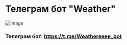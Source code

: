 # Телеграм бот "Weather"
![image](https://github.com/KaterinaKozub/Weather/assets/102020069/787810a5-5123-4d11-b541-b3b5e1e27a68)


### Телеграм бот: https://t.me/Weathereeee_bot

